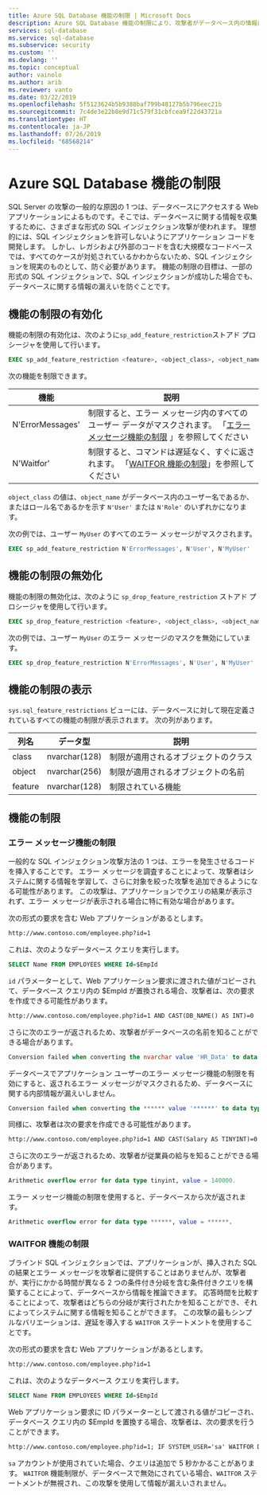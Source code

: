 ```yaml
---
title: Azure SQL Database 機能の制限 | Microsoft Docs
description: Azure SQL Database 機能の制限により、攻撃者がデータベース内の情報にアクセスできるようにするデータベースの機能を制限することで、データベースのセキュリティを向上します。
services: sql-database
ms.service: sql-database
ms.subservice: security
ms.custom: ''
ms.devlang: ''
ms.topic: conceptual
author: vainolo
ms.author: arib
ms.reviewer: vanto
ms.date: 03/22/2019
ms.openlocfilehash: 5f5123624b5b9388baf799b48127b5b796eec21b
ms.sourcegitcommit: 7c4de3e22b8e9d71c579f31cbfcea9f22d43721a
ms.translationtype: HT
ms.contentlocale: ja-JP
ms.lasthandoff: 07/26/2019
ms.locfileid: "68568214"
---
```

# <a name="azure-sql-database-feature-restrictions"></a>Azure SQL Database 機能の制限

SQL Server の攻撃の一般的な原因の 1 つは、データベースにアクセスする Web アプリケーションによるものです。そこでは、データベースに関する情報を収集するために、さまざまな形式の SQL インジェクション攻撃が使われます。  理想的には、SQL インジェクションを許可しないようにアプリケーション コードを開発します。  しかし、レガシおよび外部のコードを含む大規模なコードベースでは、すべてのケースが対処されているかわからないため、SQL インジェクションを現実のものとして、防ぐ必要があります。  機能の制限の目標は、一部の形式の SQL インジェクションで、SQL インジェクションが成功した場合でも、データベースに関する情報の漏えいを防ぐことです。

## <a name="enabling-feature-restrictions"></a>機能の制限の有効化

機能の制限の有効化は、次のように`sp_add_feature_restriction`ストアド プロシージャを使用して行います。

```sql
EXEC sp_add_feature_restriction <feature>, <object_class>, <object_name>
```

次の機能を制限できます。

| 機能          | 説明 |
|------------------|-------------|
| N'ErrorMessages' | 制限すると、エラー メッセージ内のすべてのユーザー データがマスクされます。 「[エラー メッセージ機能の制限](#error-messages-feature-restriction) 」を参照してください|
| N'Waitfor'       | 制限すると、コマンドは遅延なく、すぐに返されます。 「[WAITFOR 機能の制限](#waitfor-feature-restriction)」を参照してください |

`object_class` の値は、`object_name` がデータベース内のユーザー名であるか、またはロール名であるかを示す `N'User'` または `N'Role'` のいずれかになります。

次の例では、ユーザー `MyUser` のすべてのエラー メッセージがマスクされます。

```sql
EXEC sp_add_feature_restriction N'ErrorMessages', N'User', N'MyUser'
```

## <a name="disabling-feature-restrictions"></a>機能の制限の無効化

機能の制限の無効化は、次のように `sp_drop_feature_restriction` ストアド プロシージャを使用して行います。

```sql
EXEC sp_drop_feature_restriction <feature>, <object_class>, <object_name>
```

次の例では、ユーザー `MyUser` のエラー メッセージのマスクを無効にしています。

```sql
EXEC sp_drop_feature_restriction N'ErrorMessages', N'User', N'MyUser'
```

## <a name="viewing-feature-restrictions"></a>機能の制限の表示

`sys.sql_feature_restrictions` ビューには、データベースに対して現在定義されているすべての機能の制限が表示されます。 次の列があります。

| 列名 | データ型 | 説明 |
|-------------|-----------|-------------|
| class       | nvarchar(128) | 制限が適用されるオブジェクトのクラス |
| object      | nvarchar(256) | 制限が適用されるオブジェクトの名前 |
| feature     | nvarchar(128) | 制限されている機能 |

## <a name="feature-restrictions"></a>機能の制限

### <a name="error-messages-feature-restriction"></a>エラー メッセージ機能の制限

一般的な SQL インジェクション攻撃方法の 1 つは、エラーを発生させるコードを挿入することです。  エラー メッセージを調査することによって、攻撃者はシステムに関する情報を学習して、さらに対象を絞った攻撃を追加できるようになる可能性があります。  この攻撃は、アプリケーションでクエリの結果が表示されず、エラー メッセージが表示される場合に特に有効な場合があります。

次の形式の要求を含む Web アプリケーションがあるとします。

```html
http://www.contoso.com/employee.php?id=1
```

これは、次のようなデータベース クエリを実行します。

```sql
SELECT Name FROM EMPLOYEES WHERE Id=$EmpId
```

`id` パラメーターとして、Web アプリケーション要求に渡された値がコピーされて、データベース クエリ内の $EmpId が置換される場合、攻撃者は、次の要求を作成できる可能性があります。

```html
http://www.contoso.com/employee.php?id=1 AND CAST(DB_NAME() AS INT)=0
```

さらに次のエラーが返されるため、攻撃者がデータベースの名前を知ることができる場合があります。

```sql
Conversion failed when converting the nvarchar value 'HR_Data' to data type int.
```

データベースでアプリケーション ユーザーのエラー メッセージ機能の制限を有効にすると、返されるエラー メッセージがマスクされるため、データベースに関する内部情報が漏えいしません。

```sql
Conversion failed when converting the ****** value '******' to data type ******.
```

同様に、攻撃者は次の要求を作成できる可能性があります。

```html
http://www.contoso.com/employee.php?id=1 AND CAST(Salary AS TINYINT)=0
```

さらに次のエラーが返されるため、攻撃者が従業員の給与を知ることができる場合があります。

```sql
Arithmetic overflow error for data type tinyint, value = 140000.
```

エラー メッセージ機能の制限を使用すると、データベースから次が返されます。

```sql
Arithmetic overflow error for data type ******, value = ******.
```

### <a name="waitfor-feature-restriction"></a>WAITFOR 機能の制限

ブラインド SQL インジェクションでは、アプリケーションが、挿入された SQL の結果とエラー メッセージを攻撃者に提供することはありませんが、攻撃者が、実行にかかる時間が異なる 2 つの条件付き分岐を含む条件付きクエリを構築することによって、データベースから情報を推論できます。 応答時間を比較することによって、攻撃者はどちらの分岐が実行されたかを知ることができ、それによってシステムに関する情報を知ることができます。 この攻撃の最もシンプルなバリエーションは、遅延を導入する `WAITFOR` ステートメントを使用することです。

次の形式の要求を含む Web アプリケーションがあるとします。

```html
http://www.contoso.com/employee.php?id=1
```

これは、次のようなデータベース クエリを実行します。

```sql
SELECT Name FROM EMPLOYEES WHERE Id=$EmpId
```

Web アプリケーション要求に ID パラメーターとして渡される値がコピーされ、データベース クエリ内の $EmpId を置換する場合、攻撃者は、次の要求を行うことができます。

```html
http://www.contoso.com/employee.php?id=1; IF SYSTEM_USER='sa' WAITFOR DELAY '00:00:05'
```

`sa` アカウントが使用されていた場合、クエリは追加で 5 秒かかることがあります。 `WAITFOR` 機能制限が、データベースで無効にされている場合、`WAITFOR` ステートメントが無視され、この攻撃を使用して情報が漏えいされません。